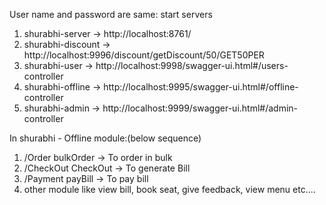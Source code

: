 User name and password are same:
start servers
1. shurabhi-server -> http://localhost:8761/
2. shurabhi-discount -> http://localhost:9996/discount/getDiscount/50/GET50PER
3. shurabhi-user -> http://localhost:9998/swagger-ui.html#/users-controller
4. shurabhi-offline -> http://localhost:9995/swagger-ui.html#/offline-controller
5. shurabhi-admin -> http://localhost:9999/swagger-ui.html#/admin-controller
 
   
   
   
   
In shurabhi - Offline module:(below sequence)
1. /Order bulkOrder   -> To order in bulk
2. /CheckOut CheckOut -> To generate Bill
3. /Payment payBill  -> To pay bill
4. other module like view bill, book seat, give feedback, view menu etc....

